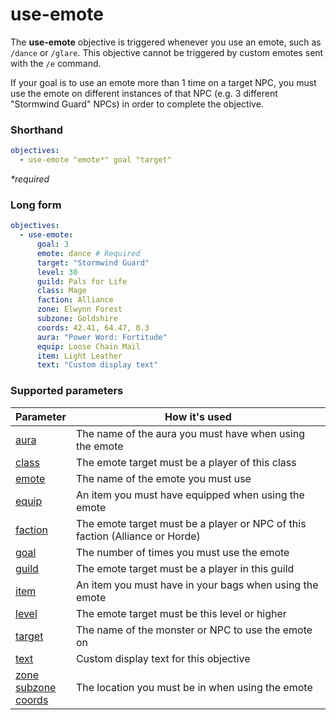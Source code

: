 # use-emote

The **use-emote** objective is triggered whenever you use an emote, such as `/dance` or `/glare`. This objective cannot be triggered by custom emotes sent with the `/e` command.

If your goal is to use an emote more than 1 time on a target NPC, you must use the emote on different instances of that NPC (e.g. 3 different "Stormwind Guard" NPCs) in order to complete the objective.

### Shorthand

```yaml
objectives:
  - use-emote "emote*" goal "target"
```

_*required_

### Long form

```yaml
objectives:
  - use-emote:
      goal: 3
      emote: dance # Required
      target: "Stormwind Guard"
      level: 30
      guild: Pals for Life
      class: Mage
      faction: Alliance
      zone: Elwynn Forest
      subzone: Goldshire
      coords: 42.41, 64.47, 0.3
      aura: "Power Word: Fortitude"
      equip: Loose Chain Mail
      item: Light Leather
      text: "Custom display text"
```

### Supported parameters

| Parameter | How it's used |
|---|---|
| [aura](../parameters/aura.md) | The name of the aura you must have when using the emote |
| [class](../parameters/class.md) | The emote target must be a player of this class |
| [emote](../parameters/emote.md) | The name of the emote you must use |
| [equip](../parameters/equip.md) | An item you must have equipped when using the emote |
| [faction](../parameters/faction.md) | The emote target must be a player or NPC of this faction (Alliance or Horde) |
| [goal](../parameters/goal.md) | The number of times you must use the emote |
| [guild](../parameters/guild.md) | The emote target must be a player in this guild |
| [item](../parameters/item.md) | An item you must have in your bags when using the emote |
| [level](../parameters/level.md) | The emote target must be this level or higher |
| [target](../parameters/target.md) | The name of the monster or NPC to use the emote on |
| [text](../parameters/text.md) | Custom display text for this objective |
| [zone](../parameters/zone.md)<br/>[subzone](../parameters/zone.md)<br/>[coords](../parameters/coords.md) | The location you must be in when using the emote |
